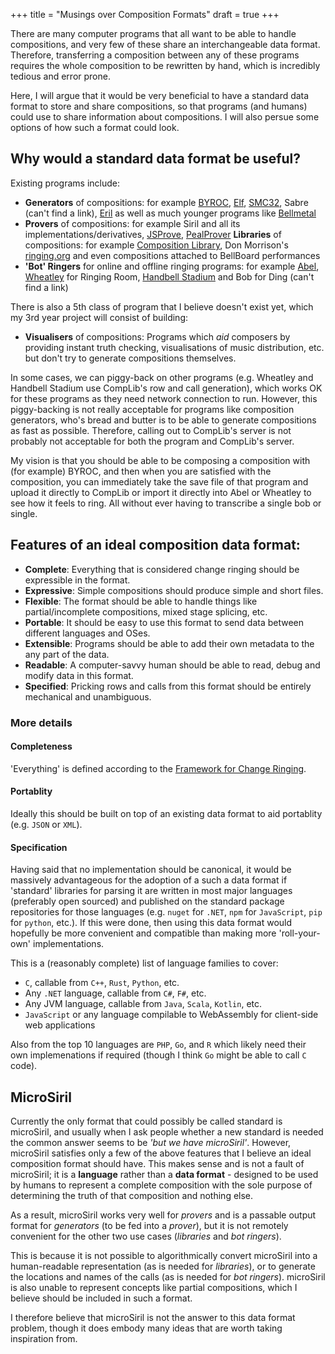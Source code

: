 +++
title = "Musings over Composition Formats"
draft = true
+++

There are many computer programs that all want to be able to handle compositions, and very few of
these share an interchangeable data format.  Therefore, transferring a composition between any of
these programs requires the whole composition to be rewritten by hand, which is incredibly tedious
and error prone.

Here, I will argue that it would be very beneficial to have a standard data format to store and
share compositions, so that programs (and humans) could use to share information about compositions.
I will also persue some options of how such a format could look.

<!-- more -->

## Why would a standard data format be useful?

Existing programs include:

- **Generators** of compositions: for example [BYROC](http://www.byroc.org.uk/),
  [Elf](http://www.bronze-age.com/elf/), [SMC32](https://github.com/GACJ/smc), Sabre (can't find a
  link), [Eril](http://www.ropley.com/eril-instructions.aspx) as well as much younger programs like
  [Bellmetal](https://github.com/kneasle/bellmetal)
- **Provers** of compositions: for example Siril and all its implementations/derivatives,
  [JSProve](http://jwholdsworth.github.io/JSProve/),
  [PealProver](https://sites.google.com/view/pealprover/home) **Libraries** of compositions: for
  example [Composition Library](https://complib.org/), Don Morrison's
  [ringing.org](https://www.ringing.org/) and even compositions attached to BellBoard performances
- **'Bot' Ringers** for online and offline ringing programs: for example
  [Abel](http://www.abelsim.co.uk/), [Wheatley](https://github.com/kneasle/wheatley) for Ringing
  Room, [Handbell Stadium](https://handbellstadium.org/) and Bob for Ding (can't find a link)

There is also a 5th class of program that I believe doesn't exist yet, which my 3rd year project
will consist of building:

- **Visualisers** of compositions: Programs which _aid_ composers by providing instant truth
  checking, visualisations of music distribution, etc. but don't try to generate compositions
  themselves.

In some cases, we can piggy-back on other programs (e.g. Wheatley and Handbell Stadium use CompLib's
row and call generation), which works OK for these programs as they need network connection to run.
However, this piggy-backing is not really acceptable for programs like composition generators, who's
bread and butter is to be able to generate compositions as fast as possible.  Therefore, calling out
to CompLib's server is not probably not acceptable for both the program and CompLib's server.

My vision is that you should be able to be composing a composition with (for example) BYROC, and
then when you are satisfied with the composition, you can immediately take the save file of that
program and upload it directly to CompLib or import it directly into Abel or Wheatley to see how it
feels to ring.  All without ever having to transcribe a single bob or single.

## Features of an ideal composition data format:

- **Complete**: Everything that is considered change ringing should be expressible in the format.
- **Expressive**: Simple compositions should produce simple and short files.
- **Flexible**: The format should be able to handle things like partial/incomplete compositions,
  mixed stage splicing, etc.
-  **Portable**: It should be easy to use this format to send data between different languages and
  OSes.
- **Extensible**: Programs should be able to add their own metadata to the any part of the data.
- **Readable**: A computer-savvy human should be able to read, debug and modify data in this format.
- **Specified**: Pricking rows and calls from this format should be entirely mechanical and
  unambiguous.

### More details

#### Completeness

'Everything' is defined according to the
[Framework for Change Ringing](https://cccbr.github.io/method_ringing_framework/index.html).

#### Portablity

Ideally this should be built on top of an existing data format to aid portablity (e.g. `JSON` or `XML`).

#### Specification

Having said that no implementation should be canonical, it would be massively advantageous for the
adoption of a such a data format if 'standard' libraries for parsing it are written in most major
languages (preferably open sourced) and published on the standard package repositories for those
languages (e.g. `nuget` for `.NET`, `npm` for `JavaScript`, `pip` for `python`, etc.).  If this were
done, then using this data format would hopefully be more convenient and compatible than making more
'roll-your-own' implementations.

This is a (reasonably complete) list of language families to cover:
  - `C`, callable from `C++`, `Rust`, `Python`, etc.
  - Any `.NET` language, callable from `C#`, `F#`, etc.
  - Any JVM language, callable from `Java`, `Scala`, `Kotlin`, etc.
  - `JavaScript` or any language compilable to WebAssembly for client-side web applications

Also from the top 10 languages are `PHP`, `Go`, and `R` which likely need their own implemenations if
required (though I think `Go` might be able to call `C` code).

## MicroSiril

Currently the only format that could possibly be called standard is microSiril, and usually when I
ask people whether a new standard is needed the common answer seems to be _'but we have
microSiril'_.  However, microSiril satisfies only a few of the above features that I believe an
ideal composition format should have.  This makes sense and is not a fault of microSiril; it is a
**language** rather than a **data format** - designed to be used by humans to represent a complete
composition with the sole purpose of determining the truth of that composition and nothing else.

As a result, microSiril works very well for _provers_ and is a passable output format for
_generators_ (to be fed into a _prover_), but it is not remotely convenient for the other two use
cases (_libraries_ and _bot ringers_).

This is because it is not possible to algorithmically convert microSiril into a human-readable
representation (as is needed for _libraries_), or to generate the locations and names of the calls
(as is needed for _bot ringers_).  microSiril is also unable to represent concepts like partial
compositions, which I believe should be included in such a format.

I therefore believe that microSiril is not the answer to this data format problem, though it does
embody many ideas that are worth taking inspiration from.
